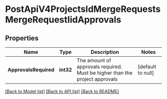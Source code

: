 # PostApiV4ProjectsIdMergeRequestsMergeRequestIidApprovals

## Properties
Name | Type | Description | Notes
------------ | ------------- | ------------- | -------------
**ApprovalsRequired** | **int32** | The amount of approvals required. Must be higher than the project approvals | [default to null]

[[Back to Model list]](../README.md#documentation-for-models) [[Back to API list]](../README.md#documentation-for-api-endpoints) [[Back to README]](../README.md)


